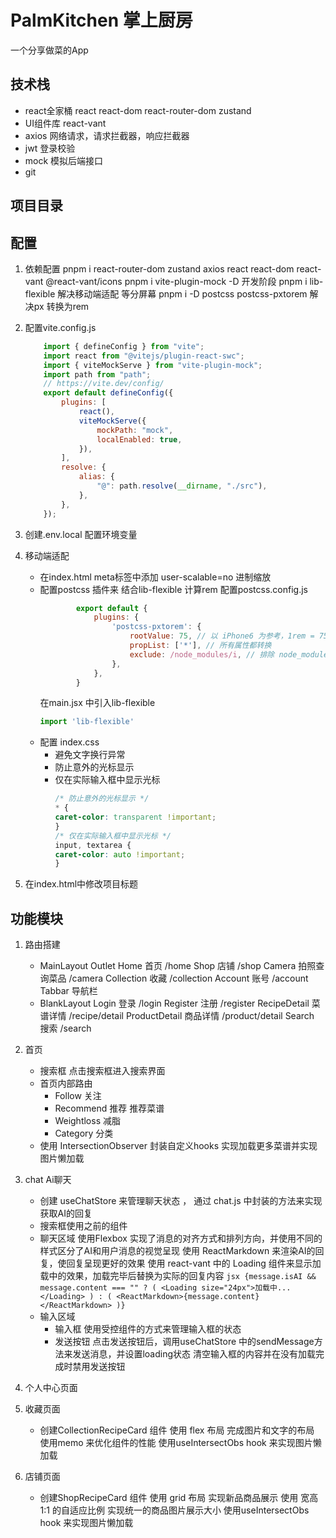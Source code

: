 #  PalmKitchen 掌上厨房
一个分享做菜的App

## 技术栈
- react全家桶
    react react-dom react-router-dom zustand
- UI组件库 react-vant
- axios 网络请求，请求拦截器，响应拦截器
- jwt 登录校验
- mock 模拟后端接口
- git 

## 项目目录


## 配置
1. 依赖配置
    pnpm i react-router-dom zustand axios react react-dom react-vant @react-vant/icons
    pnpm i vite-plugin-mock -D 开发阶段
    pnpm i lib-flexible  解决移动端适配 等分屏幕
    pnpm i -D postcss postcss-pxtorem  解决px 转换为rem
    

2. 配置vite.config.js
    ```js
        import { defineConfig } from "vite";
        import react from "@vitejs/plugin-react-swc";
        import { viteMockServe } from "vite-plugin-mock";
        import path from "path";
        // https://vite.dev/config/
        export default defineConfig({
            plugins: [
                react(),
                viteMockServe({
                    mockPath: "mock",
                    localEnabled: true,
                }),
            ],
            resolve: {
                alias: {
                    "@": path.resolve(__dirname, "./src"),
                },
            },
        });
    ```
3. 创建.env.local 配置环境变量

4. 移动端适配
    - 在index.html meta标签中添加   user-scalable=no  进制缩放
    - 配置postcss 插件来 结合lib-flexible 计算rem
        配置postcss.config.js
        ```js
                export default {
                    plugins: {
                        'postcss-pxtorem': {
                            rootValue: 75, // 以 iPhone6 为参考，1rem = 75px    200 / 75 = 2.6666666666666665rem
                            propList: ['*'], // 所有属性都转换
                            exclude: /node_modules/i, // 排除 node_modules 中的文件
                        },
                    },
                }
        ```
        在main.jsx 中引入lib-flexible
        ```js
        import 'lib-flexible'
        ```
    - 配置 index.css 
        - 避免文字换行异常
        - 防止意外的光标显示
        - 仅在实际输入框中显示光标
            ```css
            /* 防止意外的光标显示 */
            * {
            caret-color: transparent !important;
            }
            /* 仅在实际输入框中显示光标 */
            input, textarea {
            caret-color: auto !important;
            }
            ```

5. 在index.html中修改项目标题
     <title>掌上厨房</title>

## 功能模块
1. 路由搭建
    - MainLayout
        Outlet
            Home 首页  /home
            Shop 店铺  /shop
            Camera 拍照查询菜品  /camera
            Collection 收藏  /collection
            Account 账号  /account
        Tabbar 导航栏
    - BlankLayout
        Login 登录
            /login
        Register 注册
            /register
        RecipeDetail 菜谱详情
            /recipe/detail
        ProductDetail 商品详情
            /product/detail
        Search 搜索
            /search


2. 首页
    - 搜索框
        点击搜索框进入搜索界面
    - 首页内部路由
        - Follow 关注
        - Recommend 推荐
            推荐菜谱
        - Weightloss 减脂
        - Category 分类
    - 使用 IntersectionObserver 封装自定义hooks 实现加载更多菜谱并实现图片懒加载

3. chat Ai聊天
    - 创建 useChatStore 来管理聊天状态 ， 通过 chat.js 中封装的方法来实现获取AI的回复
    - 搜索框使用之前的组件 
    - 聊天区域
        使用Flexbox 实现了消息的对齐方式和排列方向，并使用不同的样式区分了AI和用户消息的视觉呈现
        使用 ReactMarkdown 来渲染AI的回复，使回复呈现更好的效果
        使用 react-vant 中的 Loading 组件来显示加载中的效果，加载完毕后替换为实际的回复内容
            ```jsx
            {message.isAI && message.content === "" ? (
                <Loading size="24px">加载中...</Loading>
            ) : (
                <ReactMarkdown>{message.content}</ReactMarkdown>
            )}
            ```
    - 输入区域
        - 输入框
            使用受控组件的方式来管理输入框的状态
        - 发送按钮
            点击发送按钮后，调用useChatStore 中的sendMessage方法来发送消息，并设置loading状态
            清空输入框的内容并在没有加载完成时禁用发送按钮

4. 个人中心页面
    
5. 收藏页面
    - 创建CollectionRecipeCard 组件
        使用 flex 布局 完成图片和文字的布局
        使用memo 来优化组件的性能
        使用useIntersectObs hook 来实现图片懒加载

6. 店铺页面
    - 创建ShopRecipeCard 组件
        使用 grid 布局 实现新品商品展示
        使用 宽高 1:1 的自适应比例 实现统一的商品图片展示大小
        使用useIntersectObs hook 来实现图片懒加载
